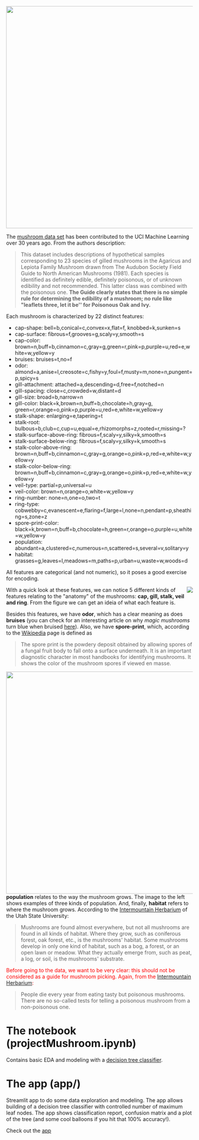 <img src="https://www.thephotoargus.com/wp-content/uploads/2019/01/fungi12.jpg" width = "600">

The [mushroom data set](https://archive.ics.uci.edu/ml/datasets/Mushroom) has been contributed to the UCI Machine Learning over 30 years ago. From the authors description:

> This dataset includes descriptions of hypothetical samples corresponding to 23 species of gilled mushrooms in the Agaricus and Lepiota Family Mushroom drawn from The Audubon Society Field Guide to North American Mushrooms (1981). Each species is identified as definitely edible, definitely poisonous, or of unknown edibility and not recommended. This latter class was combined with the poisonous one. **The Guide clearly states that there is no simple rule for determining the edibility of a mushroom; no rule like "leaflets three, let it be'' for Poisonous Oak and Ivy.**

Each mushroom is characterized by 22 distinct features:

* cap-shape: bell=b,conical=c,convex=x,flat=f, knobbed=k,sunken=s
* cap-surface: fibrous=f,grooves=g,scaly=y,smooth=s
* cap-color: brown=n,buff=b,cinnamon=c,gray=g,green=r,pink=p,purple=u,red=e,white=w,yellow=y
* bruises: bruises=t,no=f
* odor: almond=a,anise=l,creosote=c,fishy=y,foul=f,musty=m,none=n,pungent=p,spicy=s
* gill-attachment: attached=a,descending=d,free=f,notched=n
* gill-spacing: close=c,crowded=w,distant=d
* gill-size: broad=b,narrow=n
* gill-color: black=k,brown=n,buff=b,chocolate=h,gray=g, green=r,orange=o,pink=p,purple=u,red=e,white=w,yellow=y
* stalk-shape: enlarging=e,tapering=t
* stalk-root: bulbous=b,club=c,cup=u,equal=e,rhizomorphs=z,rooted=r,missing=?
* stalk-surface-above-ring: fibrous=f,scaly=y,silky=k,smooth=s
* stalk-surface-below-ring: fibrous=f,scaly=y,silky=k,smooth=s
* stalk-color-above-ring: brown=n,buff=b,cinnamon=c,gray=g,orange=o,pink=p,red=e,white=w,yellow=y
* stalk-color-below-ring: brown=n,buff=b,cinnamon=c,gray=g,orange=o,pink=p,red=e,white=w,yellow=y
* veil-type: partial=p,universal=u
* veil-color: brown=n,orange=o,white=w,yellow=y
* ring-number: none=n,one=o,two=t
* ring-type: cobwebby=c,evanescent=e,flaring=f,large=l,none=n,pendant=p,sheathing=s,zone=z
* spore-print-color: black=k,brown=n,buff=b,chocolate=h,green=r,orange=o,purple=u,white=w,yellow=y
* population: abundant=a,clustered=c,numerous=n,scattered=s,several=v,solitary=y
* habitat: grasses=g,leaves=l,meadows=m,paths=p,urban=u,waste=w,woods=d

All features are categorical (and not numeric), so it poses a good exercise for encoding.

<img style="float: right;" src="https://media.springernature.com/lw785/springer-static/image/chp%3A10.1007%2F978-3-319-17900-1_120/MediaObjects/327013_2_En_120_Fig1_HTML.gif">

With a quick look at these features, we can notice 5 different kinds of features relating to the "anatomy" of the mushrooms: **cap, gill, stalk, veil and ring**. From the figure we can get an ideia of what each feature is.

Besides this features, we have **odor**, which has a clear meaning as does **bruises** (you can check for an interesting article on why *magic mushrooms* turn blue when bruised [here](https://www.nature.com/articles/d41586-019-03614-0)). Also, we have **spore-print**, which, according to the [Wikipedia](https://en.wikipedia.org/wiki/Spore_print#:~:text=The%20spore%20print%20is%20the,fall%20onto%20a%20surface%20underneath.&text=It%20shows%20the%20color%20of%20the%20mushroom%20spores%20if%20viewed%20en%20masse.) page is defined as
> The spore print is the powdery deposit obtained by allowing spores of a fungal fruit body to fall onto a surface underneath. It is an important diagnostic character in most handbooks for identifying mushrooms. It shows the color of the mushroom spores if viewed en masse.



<img style="float: left;" src="http://ids-mushroom.appspot.com/images/mushroom%20wireframes_Population.png" width = "600">

**population** relates to the way the mushroom grows. The image to the left shows examples of three kinds of population. And, finally, **habitat** refers to where the mushroom grows. According to the [Intermountain Herbarium](https://herbarium.usu.edu/fun-with-fungi/collect-and-identify#:~:text=Where%20they%20grow%2C%20such%20as,%2C%20is%20the%20mushrooms'%20substrate.) of the Utah State University:
> Mushrooms are found almost everywhere, but not all mushrooms are found in all kinds of habitat. Where they grow, such as coniferous forest, oak forest, etc., is the mushrooms' habitat. Some mushrooms develop in only one kind of habitat, such as a bog, a forest, or an open lawn or meadow. What they actually emerge from, such as peat, a log, or soil, is the mushrooms' substrate.

<span style="color:red">Before going to the data, we want to be very clear: this should not be considered as a guide for mushroom picking. Again, from the [Intermountain Herbarium](https://herbarium.usu.edu/fun-with-fungi/collect-and-identify#:~:text=Where%20they%20grow%2C%20such%20as,%2C%20is%20the%20mushrooms'%20substrate.):
> People die every year from eating tasty but poisonous mushrooms. There are no so-called tests for telling a poisonous mushroom from a non-poisonous one.
</span>

# The notebook (projectMushroom.ipynb)

Contains basic EDA and modeling with a [decision tree classifier](https://scikit-learn.org/stable/modules/generated/sklearn.tree.DecisionTreeClassifier.html).

# The app (app/)

Streamlit app to do some data exploration and modeling. The app allows building of a decision tree classifier with controlled number of maximum leaf nodes. The app shows classification report, confusion matrix and a plot of the tree (and some cool balloons if you hit that 100% accuracy!).

Check out the [app](https://share.streamlit.io/brunobvr/projectmushroom/main/my_mushroom_app.py)
